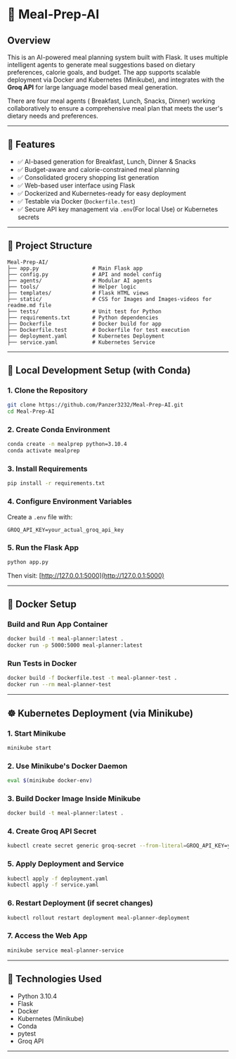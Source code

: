 # 🧠  Meal-Prep-AI

## Overview

This is an AI-powered meal planning system built with Flask. It uses multiple intelligent agents to generate meal suggestions based on dietary preferences, calorie goals, and budget. The app supports scalable deployment via Docker and Kubernetes (Minikube), and integrates with the **Groq API** for large language model based meal generation. 

There are four meal agents ( Breakfast, Lunch, Snacks, Dinner) working collaboratively to ensure a comprehensive meal plan that meets the user's dietary needs and preferences.

---

## 🚀 Features

- ✅ AI-based generation for Breakfast, Lunch, Dinner & Snacks  
- ✅ Budget-aware and calorie-constrained meal planning  
- ✅ Consolidated grocery shopping list generation  
- ✅ Web-based user interface using Flask  
- ✅ Dockerized and Kubernetes-ready for easy deployment  
- ✅ Testable via Docker (`Dockerfile.test`)  
- ✅ Secure API key management via `.env`(For local Use) or Kubernetes secrets  

---

## 🧩 Project Structure

```
Meal-Prep-AI/
├── app.py                 # Main Flask app
├── config.py              # API and model config
├── agents/                # Modular AI agents
├── tools/                 # Helper logic
├── templates/             # Flask HTML views
├── static/                # CSS for Images and Images-videos for readme.md file
├── tests/                 # Unit test for Python
├── requirements.txt       # Python dependencies
├── Dockerfile             # Docker build for app
├── Dockerfile.test        # Dockerfile for test execution
├── deployment.yaml        # Kubernetes Deployment
├── service.yaml           # Kubernetes Service              
```

---

## 🧪 Local Development Setup (with Conda)

### 1. Clone the Repository
```bash
git clone https://github.com/Panzer3232/Meal-Prep-AI.git
cd Meal-Prep-AI
```

### 2. Create Conda Environment
```bash
conda create -n mealprep python=3.10.4
conda activate mealprep
```

### 3. Install Requirements
```bash
pip install -r requirements.txt
```

### 4. Configure Environment Variables
Create a `.env` file with:
```env
GROQ_API_KEY=your_actual_groq_api_key
```

### 5. Run the Flask App
```bash
python app.py
```

Then visit: [http://127.0.0.1:5000](http://127.0.0.1:5000)

---

## 🐳 Docker Setup

### Build and Run App Container
```bash
docker build -t meal-planner:latest .
docker run -p 5000:5000 meal-planner:latest
```

### Run Tests in Docker
```bash
docker build -f Dockerfile.test -t meal-planner-test .
docker run --rm meal-planner-test
```

---

## ☸️ Kubernetes Deployment (via Minikube)

### 1. Start Minikube
```bash
minikube start
```

### 2. Use Minikube's Docker Daemon
```bash
eval $(minikube docker-env)
```

### 3. Build Docker Image Inside Minikube
```bash
docker build -t meal-planner:latest .
```

### 4. Create Groq API Secret
```bash
kubectl create secret generic groq-secret --from-literal=GROQ_API_KEY=your_actual_groq_api_key
```

### 5. Apply Deployment and Service
```bash
kubectl apply -f deployment.yaml
kubectl apply -f service.yaml
```

### 6. Restart Deployment (if secret changes)
```bash
kubectl rollout restart deployment meal-planner-deployment
```

### 7. Access the Web App
```bash
minikube service meal-planner-service
```

---

## 🧠 Technologies Used

- Python 3.10.4  
- Flask  
- Docker  
- Kubernetes (Minikube)  
- Conda  
- pytest  
- Groq API  

---
